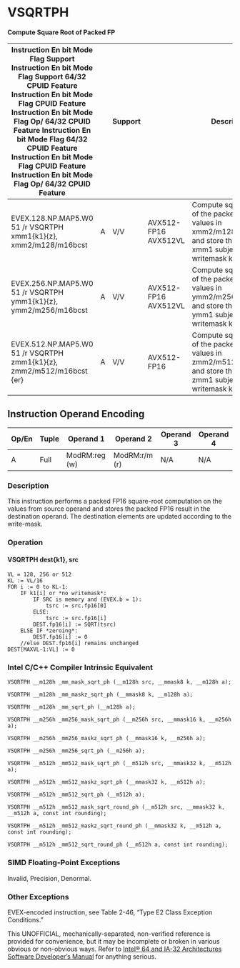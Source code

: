 # VSQRTPH

**Compute Square Root of Packed FP**

| Instruction En bit Mode Flag Support Instruction En bit Mode Flag Support 64/32 CPUID Feature Instruction En bit Mode Flag CPUID Feature Instruction En bit Mode Flag Op/ 64/32 CPUID Feature Instruction En bit Mode Flag 64/32 CPUID Feature Instruction En bit Mode Flag CPUID Feature Instruction En bit Mode Flag Op/ 64/32 CPUID Feature |     | Support |                      | Description                                                                                                                |
| ---------------------------------------------------------------------------------------------------------------------------------------------------------------------------------------------------------------------------------------------------------------------------------------------------------------------------------------------- | --- | ------- | -------------------- | -------------------------------------------------------------------------------------------------------------------------- |
| EVEX.128.NP.MAP5.W0 51 /r VSQRTPH xmm1{k1}{z}, xmm2/m128/m16bcst                                                                                                                                                                                                                                                                               | A   | V/V     | AVX512-FP16 AVX512VL | Compute square roots of the packed FP16 values in xmm2/m128/m16bcst, and store the result in xmm1 subject to writemask k1. |
| EVEX.256.NP.MAP5.W0 51 /r VSQRTPH ymm1{k1}{z}, ymm2/m256/m16bcst                                                                                                                                                                                                                                                                               | A   | V/V     | AVX512-FP16 AVX512VL | Compute square roots of the packed FP16 values in ymm2/m256/m16bcst, and store the result in ymm1 subject to writemask k1. |
| EVEX.512.NP.MAP5.W0 51 /r VSQRTPH zmm1{k1}{z}, zmm2/m512/m16bcst {er}                                                                                                                                                                                                                                                                          | A   | V/V     | AVX512-FP16          | Compute square roots of the packed FP16 values in zmm2/m512/m16bcst, and store the result in zmm1 subject to writemask k1. |

## Instruction Operand Encoding

| Op/En | Tuple | Operand 1     | Operand 2     | Operand 3 | Operand 4 |
| ----- | ----- | ------------- | ------------- | --------- | --------- |
| A     | Full  | ModRM:reg (w) | ModRM:r/m (r) | N/A       | N/A       |

### Description

This instruction performs a packed FP16 square-root computation on the values from source operand and stores the packed FP16 result in the destination operand. The destination elements are updated according to the write-mask.

### Operation

#### VSQRTPH dest{k1}, src

```
VL = 128, 256 or 512
KL := VL/16
FOR i := 0 to KL-1:
    IF k1[i] or *no writemask*:
        IF SRC is memory and (EVEX.b = 1):
            tsrc := src.fp16[0]
        ELSE:
            tsrc := src.fp16[i]
        DEST.fp16[i] := SQRT(tsrc)
    ELSE IF *zeroing*:
        DEST.fp16[i] := 0
    //else DEST.fp16[i] remains unchanged
DEST[MAXVL-1:VL] := 0

```

### Intel C/C++ Compiler Intrinsic Equivalent

```
VSQRTPH __m128h _mm_mask_sqrt_ph (__m128h src, __mmask8 k, __m128h a);

```

```
VSQRTPH __m128h _mm_maskz_sqrt_ph (__mmask8 k, __m128h a);

```

```
VSQRTPH __m128h _mm_sqrt_ph (__m128h a);

```

```
VSQRTPH __m256h _mm256_mask_sqrt_ph (__m256h src, __mmask16 k, __m256h a);

```

```
VSQRTPH __m256h _mm256_maskz_sqrt_ph (__mmask16 k, __m256h a);

```

```
VSQRTPH __m256h _mm256_sqrt_ph (__m256h a);

```

```
VSQRTPH __m512h _mm512_mask_sqrt_ph (__m512h src, __mmask32 k, __m512h a);

```

```
VSQRTPH __m512h _mm512_maskz_sqrt_ph (__mmask32 k, __m512h a);

```

```
VSQRTPH __m512h _mm512_sqrt_ph (__m512h a);

```

```
VSQRTPH __m512h _mm512_mask_sqrt_round_ph (__m512h src, __mmask32 k, __m512h a, const int rounding);

```

```
VSQRTPH __m512h _mm512_maskz_sqrt_round_ph (__mmask32 k, __m512h a, const int rounding);

```

```
VSQRTPH __m512h _mm512_sqrt_round_ph (__m512h a, const int rounding);

```

### SIMD Floating-Point Exceptions

Invalid, Precision, Denormal.

### Other Exceptions

EVEX-encoded instruction, see Table 2-46, “Type E2 Class Exception Conditions.”

This UNOFFICIAL, mechanically-separated, non-verified reference is provided for convenience, but it may be
incomplete or broken in various obvious or non-obvious
ways. Refer to [Intel® 64 and IA-32 Architectures Software Developer’s Manual](https://software.intel.com/en-us/download/intel-64-and-ia-32-architectures-sdm-combined-volumes-1-2a-2b-2c-2d-3a-3b-3c-3d-and-4) for anything serious.

